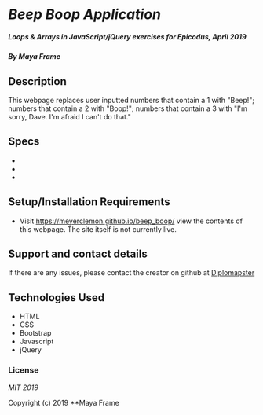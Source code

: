 # _Beep Boop Application_

##### _Loops & Arrays in JavaScript/jQuery exercises for Epicodus, April 2019_

##### By **Maya Frame**

## Description
This webpage replaces user inputted numbers that contain a 1 with "Beep!";
numbers that contain a 2 with "Boop!";
numbers that contain a 3 with "I'm sorry, Dave. I'm afraid I can't do that."
## Specs
*
*
*

## Setup/Installation Requirements

* Visit https://meyerclemon.github.io/beep_boop/ view the contents of this webpage. The site itself is not currently live.

## Support and contact details

If there are any issues, please contact the creator on github at [Diplomapster](https://github.com/diplomapster)

## Technologies Used

* HTML
* CSS
* Bootstrap
* Javascript
* jQuery

### License

*MIT 2019*

Copyright (c) 2019 **Maya Frame
